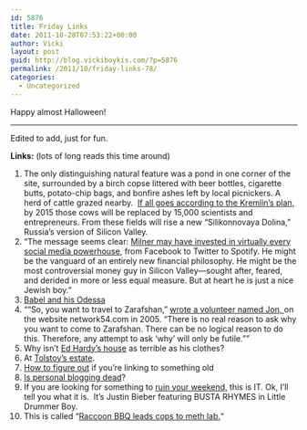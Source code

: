 ```yaml
---
id: 5876
title: Friday Links
date: 2011-10-28T07:53:22+00:00
author: Vicki
layout: post
guid: http://blog.vickiboykis.com/?p=5876
permalink: /2011/10/friday-links-78/
categories:
  - Uncategorized
---
```

Happy almost Halloween!


  
****

Edited to add, just for fun.



**Links:** (lots of long reads this time around)

  1. The only distinguishing natural feature was a pond in one corner of the site, surrounded by a birch copse littered with beer bottles, cigarette butts, potato-chip bags, and bonfire ashes left by local picnickers. A herd of cattle grazed nearby.  <a href="http://m.theatlantic.com/magazine/archive/2011/10/the-next-russian-revolution/8630/?single_page=true" target="_blank">If all goes according to the Kremlin’s plan,</a> by 2015 those cows will be replaced by 15,000 scientists and entrepreneurs. From these fields will rise a new “Silikonnovaya Dolina,” Russia’s version of Silicon Valley.
  2. &#8220;The message seems clear: <a href="http://www.wired.com/magazine/2011/10/mf_milner/all/1" target="_blank">Milner may have invested in virtually every social media powerhouse</a>, from Facebook to Twitter to Spotify. He might be the vanguard of an entirely new financial philosophy. He might be the most controversial money guy in Silicon Valley—sought after, feared, and derided in more or less equal measure. But at heart he is just a nice Jewish boy.&#8221;
  3. <a href="http://www.tabletmag.com/arts-and-culture/books/81568/odessa-story/?all=1" target="_blank">Babel and his Odessa</a>
  4. &#8220;“So, you want to travel to Zarafshan,” <a href="http://www.themorningnews.org/article/in-zarafshan" target="_blank">wrote a volunteer named Jon, </a>on the website network54.com in 2005. “There is no real reason to ask why you want to come to Zarafshan. There can be no logical reason to do this. Therefore, any attempt to ask ‘why’ will only be futile.”&#8221;
  5. Why isn&#8217;t <a href="http://curbed.com/archives/2011/10/25/ed-hardys-head-honcho-lists-yet-another-california-manse.php" target="_blank">Ed Hardy&#8217;s house</a> as terrible as his clothes?
  6. At <a href="http://www.prospectmagazine.co.uk/2011/10/among-the-russians/" target="_blank">Tolstoy&#8217;s estate</a>.
  7. <a href="http://howaboutorange.blogspot.com/2011/10/is-your-link-old-news.html" target="_blank">How to figure out</a> if you&#8217;re linking to something old
  8. <a href="http://native-born.com/2011/10/26/is-personal-blogging-dead/" target="_blank">Is personal blogging dead</a>?
  9. If you are looking for something to <a href="http://www.youtube.com/watch?feature=player_embedded&v=39zd7wdXnx0#!" target="_blank">ruin your weekend,</a> this is IT. Ok, I&#8217;ll tell you what it is.  It&#8217;s Justin Bieber featuring BUSTA RHYMES in Little Drummer Boy.
 10. This is called &#8220;<a href="http://www.youtube.com/watch?feature=player_embedded&v=6IF4kpzzXzk" target="_blank">Raccoon BBQ leads cops to meth lab.</a>&#8220;

&nbsp;

&nbsp;

&nbsp;